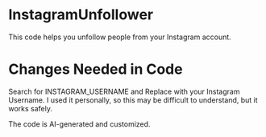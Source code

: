 # InstagramUnfollower
This code helps you unfollow people from your Instagram account.

# Changes Needed in Code
Search for INSTAGRAM_USERNAME and Replace with your Instagram Username. I used it personally, so this may be difficult to understand, but it works safely. 

The code is AI-generated and customized.
